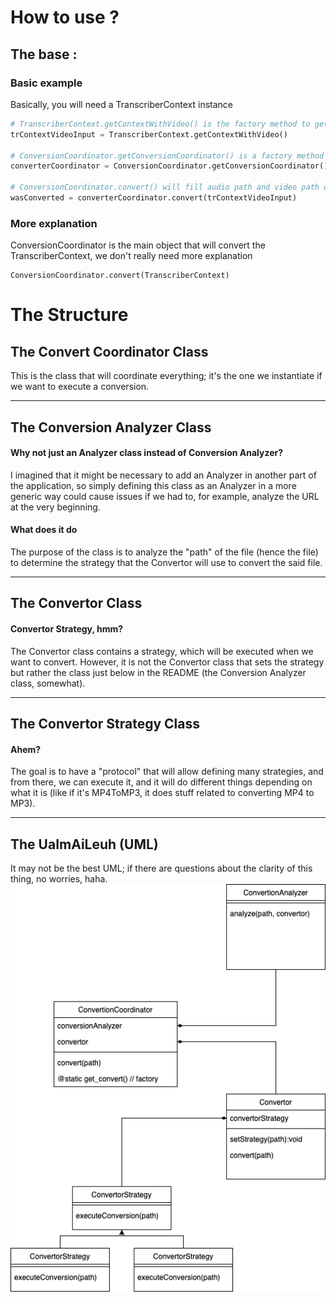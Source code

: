 # How to use ?

## The base : 

### Basic example
Basically, you will need a TranscriberContext instance
```py
# TranscriberContext.getContextWithVideo() is the factory method to get a transcriber context with an input path, here it is a video path for this example
trContextVideoInput = TranscriberContext.getContextWithVideo()

# ConversionCoordinator.getConversionCoordinator() is a factory method that returns a basic ConversionCoordinator instance with the basic constructor params
converterCoordinator = ConversionCoordinator.getConversionCoordinator()

# ConversionCoordinator.convert() will fill audio path and video path of the transcriber context and returns a boolean if the convertion success or failed
wasConverted = converterCoordinator.convert(trContextVideoInput)
```

### More explanation
ConversionCoordinator is the main object that will convert the TranscriberContext, 
we don't really need more explanation
```
ConversionCoordinator.convert(TranscriberContext)
```

# The Structure

## The Convert Coordinator Class

This is the class that will coordinate everything; it's the one we instantiate if we want to execute a conversion.


---

## The Conversion Analyzer Class

#### Why not just an Analyzer class instead of Conversion Analyzer?
I imagined that it might be necessary to add an Analyzer in another part of the application, so simply defining this class as an Analyzer in a more generic way could cause issues if we had to, for example, analyze the URL at the very beginning.

#### What does it do
The purpose of the class is to analyze the "path" of the file (hence the file) to determine the strategy that the Convertor will use to convert the said file.

---

## The Convertor Class

#### Convertor Strategy, hmm?
The Convertor class contains a strategy, which will be executed when we want to convert. However, it is not the Convertor class that sets the strategy but rather the class just below in the README (the Conversion Analyzer class, somewhat).

---

## The Convertor Strategy Class

#### Ahem?
The goal is to have a "protocol" that will allow defining many strategies, and from there, we can execute it, and it will do different things depending on what it is (like if it's MP4ToMP3, it does stuff related to converting MP4 to MP3).

---

## The UaImAiLeuh (UML)

It may not be the best UML; if there are questions about the clarity of this thing, no worries, haha.
![](./'uml'rig_convertor.png)